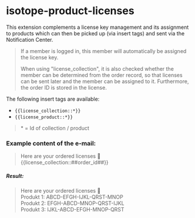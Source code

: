 # isotope-product-licenses

This extension complements a license key management and its assignment to products which can then be picked up (via insert tags) and sent via the Notification Center.

> If a member is logged in, this member will automatically be assigned the license key.
>
>When using "license_collection", it is also checked whether the member can be determined from the order record, so that licenses can be sent later and the member can be assigned to it. Furthermore, the order ID is stored in the license.

The following insert tags are available:
- `{{license_collection::*}}`
- `{{license_product::*}}`

> \* = Id of collection / product

### Example content of the e-mail:

> Here are your ordered licenses 🎉\
> {{license_collection::##order_id##}}

##### Result:

> Here are your ordered licenses 🎉\
> Produkt 1: ABCD-EFGH-IJKL-QRST-MNOP\
> Produkt 2: EFGH-ABCD-MNOP-QRST-IJKL\
> Produkt 3: IJKL-ABCD-EFGH-MNOP-QRST
